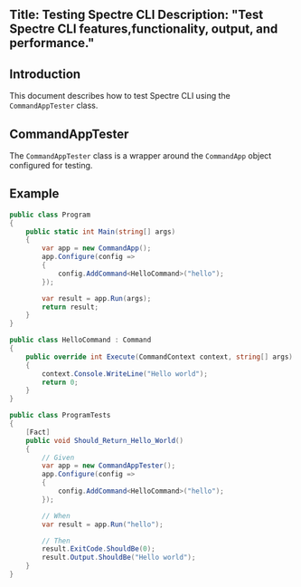 Title: Testing Spectre CLI
Description: "Test Spectre CLI features,functionality, output, and performance."
---

## Introduction

This document describes how to test Spectre CLI using the `CommandAppTester` class.

## CommandAppTester

The `CommandAppTester` class is a wrapper around the `CommandApp` object configured for testing.

## Example

```csharp
public class Program
{
    public static int Main(string[] args)
    {
        var app = new CommandApp();
        app.Configure(config =>
        {
            config.AddCommand<HelloCommand>("hello");
        });

        var result = app.Run(args);
        return result;
    }
}

public class HelloCommand : Command
{
    public override int Execute(CommandContext context, string[] args)
    {
        context.Console.WriteLine("Hello world");
        return 0;
    }
}

public class ProgramTests
{
    [Fact]
    public void Should_Return_Hello_World()
    {
        // Given
        var app = new CommandAppTester();
        app.Configure(config =>
        {
            config.AddCommand<HelloCommand>("hello");
        });

        // When
        var result = app.Run("hello");

        // Then
        result.ExitCode.ShouldBe(0);
        result.Output.ShouldBe("Hello world");
    }
}
```